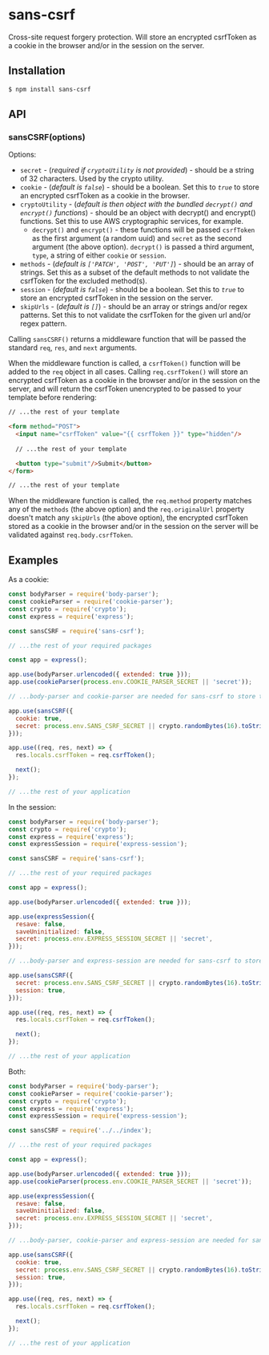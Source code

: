 # sans-csrf

Cross-site request forgery protection. Will store an encrypted csrfToken as a cookie in the browser and/or in the session on the server.

## Installation

```sh
$ npm install sans-csrf
```

## API

### sansCSRF(options)

Options:

- `secret` - (_required if `cryptoUtility` is not provided_) - should be a string of 32 characters. Used by the crypto utility.
- `cookie` - (_default is `false`_) - should be a boolean. Set this to _`true`_ to store an encrypted csrfToken as a cookie in the browser.
- `cryptoUtility` - (_default is then object with the bundled `decrypt()` and `encrypt()` functions_) - should be an object with decrypt() and encrypt() functions. Set this to use AWS cryptographic services, for example.
    - `decrypt()` and `encrypt()` - these functions will be passed `csrfToken` as the first argument (a random uuid) and `secret` as the second argument (the above option). `decrypt()` is passed a third argument, `type`, a string of either `cookie` or `session`.
- `methods` - (_default is `['PATCH', 'POST', 'PUT']`_) - should be an array of strings. Set this as a subset of the default methods to not validate the csrfToken for the excluded method(s).
- `session` - (_default is `false`_) - should be a boolean. Set this to _`true`_ to store an encrypted csrfToken in the session on the server.
- `skipUrls` - (_default is `[]`_) - should be an array or strings and/or regex patterns. Set this to not validate the csrfToken for the given url and/or regex pattern.

Calling `sansCSRF()` returns a middleware function that will be passed the standard `req`, `res`, and `next` arguments.

When the middleware function is called, a `csrfToken()` function will be added to the `req` object in all cases. Calling `req.csrfToken()` will store an encrypted csrfToken as a cookie in the browser and/or in the session on the server, and will return the csrfToken unencrypted to be passed to your template before rendering:

```html
// ...the rest of your template

<form method="POST">
  <input name="csrfToken" value="{{ csrfToken }}" type="hidden"/>
  
  // ...the rest of your template

  <button type="submit"/>Submit</button>
</form>

// ...the rest of your template
```

When the middleware function is called, the `req.method` property matches any of the `methods` (the above option) and the `req.originalUrl` property doesn't match any `skipUrls` (the above option), the encrypted csrfToken stored as a cookie in the browser and/or in the session on the server will be validated against `req.body.csrfToken`.

## Examples

As a cookie:

```javascript
const bodyParser = require('body-parser');
const cookieParser = require('cookie-parser');
const crypto = require('crypto');
const express = require('express');

const sansCSRF = require('sans-csrf');

// ...the rest of your required packages

const app = express();

app.use(bodyParser.urlencoded({ extended: true }));
app.use(cookieParser(process.env.COOKIE_PARSER_SECRET || 'secret'));

// ...body-parser and cookie-parser are needed for sans-csrf to store the csrfToken as a cookie and validate against the csrfToken value returned in the body of a request

app.use(sansCSRF({
  cookie: true,
  secret: process.env.SANS_CSRF_SECRET || crypto.randomBytes(16).toString('hex'),
}));

app.use((req, res, next) => {
  res.locals.csrfToken = req.csrfToken();

  next();
});

// ...the rest of your application

```

In the session:

```javascript
const bodyParser = require('body-parser');
const crypto = require('crypto');
const express = require('express');
const expressSession = require('express-session');

const sansCSRF = require('sans-csrf');

// ...the rest of your required packages

const app = express();

app.use(bodyParser.urlencoded({ extended: true }));

app.use(expressSession({
  resave: false,
  saveUninitialized: false,
  secret: process.env.EXPRESS_SESSION_SECRET || 'secret',
}));

// ...body-parser and express-session are needed for sans-csrf to store the csrfToken in the session and validate against the csrfToken value returned in the body of a request

app.use(sansCSRF({
  secret: process.env.SANS_CSRF_SECRET || crypto.randomBytes(16).toString('hex'),
  session: true,
}));

app.use((req, res, next) => {
  res.locals.csrfToken = req.csrfToken();

  next();
});

// ...the rest of your application

```

Both:

```javascript
const bodyParser = require('body-parser');
const cookieParser = require('cookie-parser');
const crypto = require('crypto');
const express = require('express');
const expressSession = require('express-session');

const sansCSRF = require('../../index');

// ...the rest of your required packages

const app = express();

app.use(bodyParser.urlencoded({ extended: true }));
app.use(cookieParser(process.env.COOKIE_PARSER_SECRET || 'secret'));

app.use(expressSession({
  resave: false,
  saveUninitialized: false,
  secret: process.env.EXPRESS_SESSION_SECRET || 'secret',
}));

// ...body-parser, cookie-parser and express-session are needed for sans-csrf to store the csrfToken as a cookie, to store the csrfToken in the session and to validate against the csrfToken value returned in the body of a request

app.use(sansCSRF({
  cookie: true,
  secret: process.env.SANS_CSRF_SECRET || crypto.randomBytes(16).toString('hex'),
  session: true,
}));

app.use((req, res, next) => {
  res.locals.csrfToken = req.csrfToken();

  next();
});

// ...the rest of your application

```
